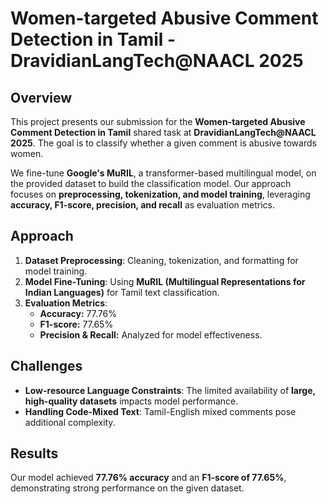 # Women-targeted Abusive Comment Detection in Tamil - DravidianLangTech@NAACL 2025

## Overview
This project presents our submission for the **Women-targeted Abusive Comment Detection in Tamil** shared task at **DravidianLangTech@NAACL 2025**. The goal is to classify whether a given comment is abusive towards women.

We fine-tune **Google's MuRIL**, a transformer-based multilingual model, on the provided dataset to build the classification model. Our approach focuses on **preprocessing, tokenization, and model training**, leveraging **accuracy, F1-score, precision, and recall** as evaluation metrics.

## Approach
1. **Dataset Preprocessing**: Cleaning, tokenization, and formatting for model training.
2. **Model Fine-Tuning**: Using **MuRIL (Multilingual Representations for Indian Languages)** for Tamil text classification.
3. **Evaluation Metrics**: 
   - **Accuracy:** 77.76%
   - **F1-score:** 77.65%
   - **Precision & Recall:** Analyzed for model effectiveness.

## Challenges
- **Low-resource Language Constraints**: The limited availability of **large, high-quality datasets** impacts model performance.
- **Handling Code-Mixed Text**: Tamil-English mixed comments pose additional complexity.

## Results
Our model achieved **77.76% accuracy** and an **F1-score of 77.65%**, demonstrating strong performance on the given dataset.
